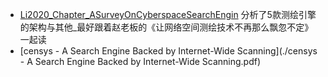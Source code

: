 *    [Li2020_Chapter_ASurveyOnCyberspaceSearchEngin](./Li2020_Chapter_ASurveyOnCyberspaceSearchEngin.pdf) 分析了5款测绘引擎的架构与其他_最好跟着赵老板的《让网络空间测绘技术不再那么飘忽不定》一起读
*   [censys - A Search Engine Backed by Internet-Wide Scanning](./censys - A Search Engine Backed by Internet-Wide Scanning.pdf) 

